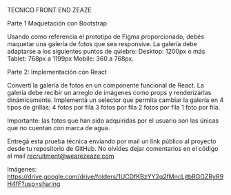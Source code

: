 TECNICO FRONT END ZEAZE


Parte 1 Maquetación con Bootstrap

Usando como referencia el prototipo de Figma proporcionado, debés maquetar una galería de fotos que sea responsive.
La galería debe adaptarse a los siguientes puntos de quiebre:
Desktop: 1200px o más
Tablet: 768px a 1199px
Mobile: 360 a 768px.

Parte 2: Implementación con React

Convertí la galería de fotos en un componente funcional de React.
La galería debe recibir un arreglo de imágenes como props y renderizarlas dinámicamente.
Implementá un selector que permita cambiar la galería en 4 tipos de grillas:
4 fotos por fila
3 fotos por fila
2 fotos por fila
1 foto por fila.

Importante: las fotos que han sido adquiridas por el usuario son las únicas que no cuentan con marca de agua.

Entregá esta prueba técnica enviando por mail un link público al proyecto desde tu repositorio de GitHub. No olvides dejar comentarios en el código al mail recruitment@wearezeaze.com


Imágenes: https://drive.google.com/drive/folders/1UCDfKBzYY2q2fMncLjtbRGGZRyR9H4fF?usp=sharing
